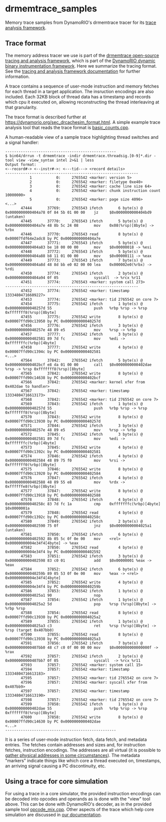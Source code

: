 # drmemtrace_samples

Memory trace samples from DynamoRIO's drmemtrace tracer for its [trace analysis framework](http://dynamorio.org/page_drcachesim.html).

## Trace format

The memory address tracer we use is part of the [drmemtrace open-source
tracing and analysis framework](http://dynamorio.org/page_drcachesim.html), which is
part of the [DynamoRIO dynamic binary instrumentation
framework](http://dynamorio.org).  Here we summarize the tracing format.
See the [tracing and analysis framework
documentation](http://dynamorio.org/page_drcachesim.html) for further
information.

A trace contains a sequence of user-mode instruction and memory fetches for
each thread in a target application.  The insruction encodings are also included.
Each 32KB block of thread data has a
timestamp and records which cpu it executed on, allowing reconstructing the
thread interleaving at that granularity.

The trace format is described further at
https://dynamorio.org/sec_drcachesim_format.html.
A simple example trace analysis tool that reads the trace format is
[basic_counts.cpp](https://github.com/DynamoRIO/dynamorio/blob/master/clients/drcachesim/tools/basic_counts.cpp).

A human-readable view of a sample trace highlighting thread switches and
a signal handler:
```
--------------------------------------------------
$ bin64/drrun -t drmemtrace -indir drmemtrace.threadsig.[0-9]*.dir -tool view -view_syntax intel 2>&1 | less
Output format:
<--record#-> <--instr#->: <---tid---> <record details>
------------------------------------------------------------
           1           0:     2765542 <marker: version 5>
           2           0:     2765542 <marker: filetype 0xe40>
           3           0:     2765542 <marker: cache line size 64>
           4           0:     2765542 <marker: chunk instruction count 10000000>
           5           0:     2765542 <marker: page size 4096>
<...>
       47444       37769:     2765543 ifetch       6 byte(s) @ 0x0000000000404a78 0f 84 5b 01 00 00    jz     $0x0000000000404bd9 (untaken)
       47445       37770:     2765543 ifetch       5 byte(s) @ 0x0000000000404a7e 48 8b 5c 24 08       mov    0x08(%rsp)[8byte] -> %rbx
       47446       37770:     2765543 read         8 byte(s) @ 0x00007fdf64e2adc8 by PC 0x0000000000404a7e
       47447       37771:     2765543 ifetch       5 byte(s) @ 0x0000000000404a83 be 18 00 00 00       mov    $0x00000018 -> %esi
       47448       37772:     2765543 ifetch       5 byte(s) @ 0x0000000000404a88 b8 11 01 00 00       mov    $0x00000111 -> %eax
       47449       37773:     2765543 ifetch       7 byte(s) @ 0x0000000000404a8d 48 8d bb e0 02 00 00 lea    0x000002e0(%rbx) -> %rdi
       47450       37774:     2765543 ifetch       2 byte(s) @ 0x0000000000404a94 0f 05                syscall  -> %rcx %r11
       47451       37774:     2765543 <marker: system call 273>
------------------------------------------------------------
       47452       37774:     2765542 <marker: timestamp 13334804716609227>
       47453       37774:     2765542 <marker: tid 2765542 on core 7>
       47454       37775:     2765542 ifetch       1 byte(s) @ 0x000000000040257d 55                   push   %rbp %rsp -> %rsp 0xfffffff8(%rsp)[8byte]
       47455       37775:     2765542 write        8 byte(s) @ 0x00007ffd90c13950 by PC 0x000000000040257d
       47456       37776:     2765542 ifetch       3 byte(s) @ 0x000000000040257e 48 89 e5             mov    %rsp -> %rbp
       47457       37777:     2765542 ifetch       3 byte(s) @ 0x0000000000402581 89 7d fc             mov    %edi -> 0xfffffffc(%rbp)[4byte]
       47458       37777:     2765542 write        4 byte(s) @ 0x00007ffd90c1394c by PC 0x0000000000402581
<...>
       47564       37842:     2765542 ifetch       5 byte(s) @ 0x0000000000402bcf e8 da 01 00 00       call   $0x0000000000402dae %rsp -> %rsp 0xfffffff8(%rsp)[8byte]
       47565       37842:     2765542 write        8 byte(s) @ 0x00007ffd90c14638 by PC 0x0000000000402bcf
       47566       37842:     2765542 <marker: kernel xfer from 0x402dae to handler>
       47567       37842:     2765542 <marker: timestamp 13334804716613173>
       47568       37842:     2765542 <marker: tid 2765542 on core 7>
       47569       37843:     2765542 ifetch       1 byte(s) @ 0x000000000040257d 55                   push   %rbp %rsp -> %rsp 0xfffffff8(%rsp)[8byte]
       47570       37843:     2765542 write        8 byte(s) @ 0x00007ffd90c13930 by PC 0x000000000040257d
       47571       37844:     2765542 ifetch       3 byte(s) @ 0x000000000040257e 48 89 e5             mov    %rsp -> %rbp
       47572       37845:     2765542 ifetch       3 byte(s) @ 0x0000000000402581 89 7d fc             mov    %edi -> 0xfffffffc(%rbp)[4byte]
       47573       37845:     2765542 write        4 byte(s) @ 0x00007ffd90c1392c by PC 0x0000000000402581
       47574       37846:     2765542 ifetch       4 byte(s) @ 0x0000000000402584 48 89 75 f0          mov    %rsi -> 0xfffffff0(%rbp)[8byte]
       47575       37846:     2765542 write        8 byte(s) @ 0x00007ffd90c13920 by PC 0x0000000000402584
       47576       37847:     2765542 ifetch       4 byte(s) @ 0x0000000000402588 48 89 55 e8          mov    %rdx -> 0xffffffe8(%rbp)[8byte]
       47577       37847:     2765542 write        8 byte(s) @ 0x00007ffd90c13918 by PC 0x0000000000402588
       47578       37848:     2765542 ifetch       4 byte(s) @ 0x000000000040258c 83 7d fc 1a          cmp    0xfffffffc(%rbp)[4byte] $0x0000001a
       47579       37848:     2765542 read         4 byte(s) @ 0x00007ffd90c1392c by PC 0x000000000040258c
       47580       37849:     2765542 ifetch       2 byte(s) @ 0x0000000000402590 75 0f                jnz    $0x00000000004025a1 (untaken)
       47581       37850:     2765542 ifetch       6 byte(s) @ 0x0000000000402592 8b 05 5c 0f 0e 00    mov    <rel> 0x00000000004e34f4[4byte] -> %eax
       47582       37850:     2765542 read         4 byte(s) @ 0x00000000004e34f4 by PC 0x0000000000402592
       47583       37851:     2765542 ifetch       3 byte(s) @ 0x0000000000402598 83 c0 01             add    $0x00000001 %eax -> %eax
       47584       37852:     2765542 ifetch       6 byte(s) @ 0x000000000040259b 89 05 53 0f 0e 00    mov    %eax -> <rel> 0x00000000004e34f4[4byte]
       47585       37852:     2765542 write        4 byte(s) @ 0x00000000004e34f4 by PC 0x000000000040259b
       47586       37853:     2765542 ifetch       1 byte(s) @ 0x00000000004025a1 90                   nop
       47587       37854:     2765542 ifetch       1 byte(s) @ 0x00000000004025a2 5d                   pop    %rsp (%rsp)[8byte] -> %rbp %rsp
       47588       37854:     2765542 read         8 byte(s) @ 0x00007ffd90c13930 by PC 0x00000000004025a2
       47589       37855:     2765542 ifetch       1 byte(s) @ 0x00000000004025a3 c3                   ret    %rsp (%rsp)[8byte] -> %rsp (target 0x407bb0)
       47590       37855:     2765542 read         8 byte(s) @ 0x00007ffd90c13938 by PC 0x00000000004025a3
       47591       37856:     2765542 ifetch       7 byte(s) @ 0x0000000000407bb0 48 c7 c0 0f 00 00 00 mov    $0x000000000000000f -> %rax
       47592       37857:     2765542 ifetch       2 byte(s) @ 0x0000000000407bb7 0f 05                syscall  -> %rcx %r11
       47593       37857:     2765542 <marker: system call 15>
       47594       37857:     2765542 <marker: timestamp 13334804716613183>
       47595       37857:     2765542 <marker: tid 2765542 on core 7>
       47596       37857:     2765542 <marker: syscall xfer from 0x407bb9>
       47597       37857:     2765542 <marker: timestamp 13334804716613190>
       47598       37857:     2765542 <marker: tid 2765542 on core 7>
       47599       37858:     2765542 ifetch       1 byte(s) @ 0x0000000000402dae 55                   push   %rbp %rsp -> %rsp 0xfffffff8(%rsp)[8byte]
       47600       37858:     2765542 write        8 byte(s) @ 0x00007ffd90c14630 by PC 0x0000000000402dae
<...>
--------------------------------------------------
```

It is a series of user-mode instruction fetch, data fetch, and metadata
entries.  The fetches contain addresses and sizes and, for instruction
fetches, instruction encodings.  The addresses are all virtual (it is
possible to [gather physical addresses in some
circumstances](https://dynamorio.org/sec_drcachesim_phys.html)).
The metadata "markers" indicate things like which core a thread executed
on, timestamps, an arriving signal causing a PC discontinuity, etc.

## Using a trace for core simulation

For using a trace in a core simulator, the provided instruction encodings
can be decoded into opcodes and operands as is done with the "view" tool
above.  This can be done with DynamoRIO's decoder, as in the provided
sample tool
[opcode_mix.cpp](https://github.com/DynamoRIO/dynamorio/blob/master/clients/drcachesim/tools/opcode_mix.cpp).
Other aspects of the trace which help core simulation are discussed in [our
documentation](https://dynamorio.org/sec_drcachesim_core.html).
